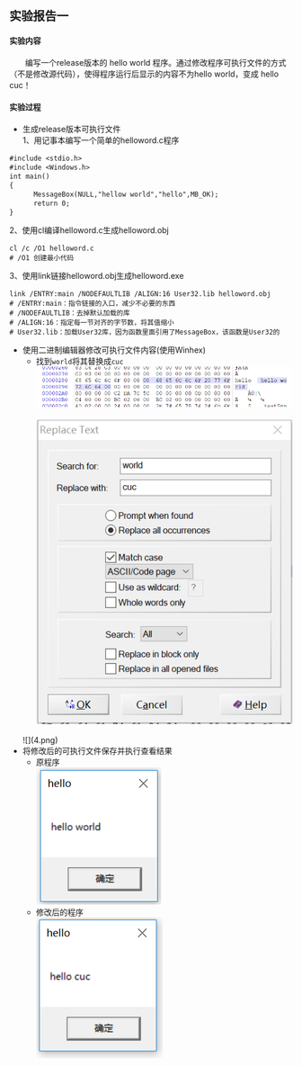 ## 实验报告一

#### 实验内容
　　编写一个release版本的 hello world 程序。通过修改程序可执行文件的方式（不是修改源代码），使得程序运行后显示的内容不为hello world，变成 hello cuc！
#### 实验过程
- 生成release版本可执行文件<br>
  1、用记事本编写一个简单的helloword.c程序<br>
```
#include <stdio.h>
#include <Windows.h>
int main()
{
      MessageBox(NULL,"hellow world","hello",MB_OK);
      return 0;
}
```

  2、使用cl编译helloword.c生成helloword.obj<br>
  
```
cl /c /O1 helloword.c
# /O1 创建最小代码
```

  3、使用link链接helloword.obj生成helloword.exe

```
link /ENTRY:main /NODEFAULTLIB /ALIGN:16 User32.lib helloword.obj
# /ENTRY:main：指令链接的入口，减少不必要的东西
# /NODEFAULTLIB：去掉默认加载的库
# /ALIGN:16：指定每一节对齐的字节数，将其值缩小
# User32.lib：加载User32库，因为函数里面引用了MessageBox，该函数是User32的
```

- 使用二进制编辑器修改可执行文件内容(使用Winhex)
  - 找到`world`将其替换成`cuc`<br>
  ![](2.png)<br>
　<br>
  ![](3.png)<br>
  <br>
  ![](4.png)<br>
- 将修改后的可执行文件保存并执行查看结果
  - 原程序<Br>
    ![](1.png)<br>
  - 修改后的程序<br>
    ![](5.png)<br>
